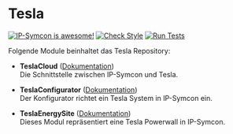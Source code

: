 # Tesla

[![IP-Symcon is awesome!](https://img.shields.io/badge/IP--Symcon-6.3-blue.svg)](https://www.symcon.de)
[![Check Style](https://github.com/symcon/ekeybionyx/workflows/Check%20Style/badge.svg)](https://github.com/symcon/ekeybionyx/actions)
[![Run Tests](https://github.com/symcon/ekeybionyx/workflows/Run%20Tests/badge.svg)](https://github.com/symcon/ekeybionyx/actions)

Folgende Module beinhaltet das Tesla Repository:

- __TeslaCloud__ ([Dokumentation](https://www.symcon.de/de/service/dokumentation/modulreferenz/tesla))  
    Die Schnittstelle zwischen IP-Symcon und Tesla.

- __TeslaConfigurator__ ([Dokumentation](https://www.symcon.de/de/service/dokumentation/modulreferenz/tesla))  
    Der Konfigurator richtet ein Tesla System in IP-Symcon ein.

- __TeslaEnergySite__ ([Dokumentation](https://www.symcon.de/de/service/dokumentation/modulreferenz/tesla))  
    Dieses Modul repräsentiert eine Tesla Powerwall in IP-Symcon.
